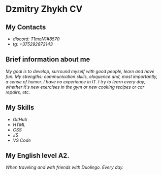 #  Dzmitry Zhykh CV 
## My Contacts 
* _discord: T1moN1#8570_ 
* _tg: +375292872143_ 
## Brief information about me 
_My goal is to develop, surround myself with good people, learn and have fun. My strengths: communication skills, eloquence and, most importantly, a sense of humor. I have no experience in IT. I try to learn every day, whether it's new exercises in the gym or new cooking recipes or car repairs, etc._
## My Skills 
* _GitHub_ 
* _HTML_
* _CSS_
* _JS_
* _VS Code_
## My English level A2. 
_When traveling and with friends with Duolingo. Every day._